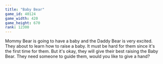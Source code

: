 ```yaml
---
title: "Baby Bear"
game_id: 40124
game_width: 420
game_height: 670
rank: 12300
---
```

Mommy Bear is going to have a baby and the Daddy Bear is very excited. They about to learn how to raise a baby. It must be hard for them since it's the first time for them. But it's okay, they will give their best raising the Baby Bear. They need someone to guide them, would you like to give a hand?